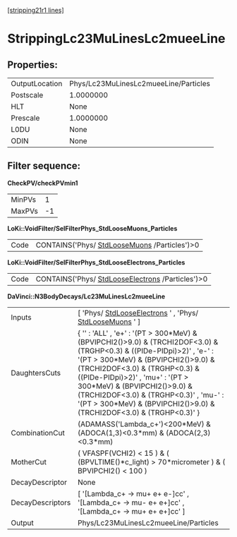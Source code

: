 [[stripping21r1 lines]](./stripping21r1-leptonic)

# StrippingLc23MuLinesLc2mueeLine

## Properties:

|                |                                       |
|----------------|---------------------------------------|
| OutputLocation | Phys/Lc23MuLinesLc2mueeLine/Particles |
| Postscale      | 1.0000000                             |
| HLT            | None                                  |
| Prescale       | 1.0000000                             |
| L0DU           | None                                  |
| ODIN           | None                                  |

## Filter sequence:

**CheckPV/checkPVmin1**

|        |     |
|--------|-----|
| MinPVs | 1   |
| MaxPVs | -1  |

**LoKi::VoidFilter/SelFilterPhys_StdLooseMuons_Particles**

|      |                                                                                |
|------|--------------------------------------------------------------------------------|
| Code | CONTAINS('Phys/ [StdLooseMuons](./stripping21r1-stdloosemuons) /Particles')\>0 |

**LoKi::VoidFilter/SelFilterPhys_StdLooseElectrons_Particles**

|      |                                                                                        |
|------|----------------------------------------------------------------------------------------|
| Code | CONTAINS('Phys/ [StdLooseElectrons](./stripping21r1-stdlooseelectrons) /Particles')\>0 |

**DaVinci::N3BodyDecays/Lc23MuLinesLc2mueeLine**

|                  |                                                                                                                                                                                                                                                                                                                                                                                                      |
|------------------|------------------------------------------------------------------------------------------------------------------------------------------------------------------------------------------------------------------------------------------------------------------------------------------------------------------------------------------------------------------------------------------------------|
| Inputs           | [ 'Phys/ [StdLooseElectrons](./stripping21r1-stdlooseelectrons) ' , 'Phys/ [StdLooseMuons](./stripping21r1-stdloosemuons) ' ]                                                                                                                                                                                                                                                                      |
| DaughtersCuts    | { '' : 'ALL' , 'e+' : '(PT \> 300\*MeV) & (BPVIPCHI2()\>9.0) & (TRCHI2DOF\<3.0) & (TRGHP\<0.3) & ((PIDe-PIDpi)\>2)' , 'e-' : '(PT \> 300\*MeV) & (BPVIPCHI2()\>9.0) & (TRCHI2DOF\<3.0) & (TRGHP\<0.3) & ((PIDe-PIDpi)\>2)' , 'mu+' : '(PT \> 300\*MeV) & (BPVIPCHI2()\>9.0) & (TRCHI2DOF\<3.0) & (TRGHP\<0.3)' , 'mu-' : '(PT \> 300\*MeV) & (BPVIPCHI2()\>9.0) & (TRCHI2DOF\<3.0) & (TRGHP\<0.3)' } |
| CombinationCut   | (ADAMASS('Lambda_c+')\<200\*MeV) & (ADOCA(1,3)\<0.3\*mm) & (ADOCA(2,3)\<0.3\*mm)                                                                                                                                                                                                                                                                                                                     |
| MotherCut        | ( VFASPF(VCHI2) \< 15 ) & ( (BPVLTIME()\*c_light) \> 70\*micrometer ) & ( BPVIPCHI2() \< 100 )                                                                                                                                                                                                                                                                                                       |
| DecayDescriptor  | None                                                                                                                                                                                                                                                                                                                                                                                                 |
| DecayDescriptors | [ '[Lambda_c+ -\> mu+ e+ e-]cc' , '[Lambda_c+ -\> mu- e+ e+]cc' , '[Lambda_c+ -\> mu+ e+ e+]cc' ]                                                                                                                                                                                                                                                                                            |
| Output           | Phys/Lc23MuLinesLc2mueeLine/Particles                                                                                                                                                                                                                                                                                                                                                                |
